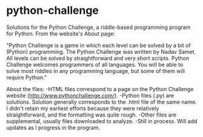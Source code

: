 python-challenge
================

Solutions for the Python Challenge, a riddle-based programming program for Python. From the website's About page:

"Python Challenge is a game in which each level can be solved by a bit of (Python) programming. The Python Challenge was written by Nadav Samet. All levels can be solved by straightforward and very short scripts. Python Challenge welcomes programmers of all languages. You will be able to solve most riddles in any programming language, but some of them will require Python."

About the files:
-HTML files correspond to a page on the Python Challenge website (http://www.pythonchallenge.com/). 
-Python files (.py) are solutions. Solution generally corresponds to the .html file of the same name. I didn't retain my earliest efforts because they were relatively straightforward, and the formatting was quite rough.
-Other files are supplemental, usually files downloaded to analyze.
-Still in process. Will add updates as I progress in the program.
